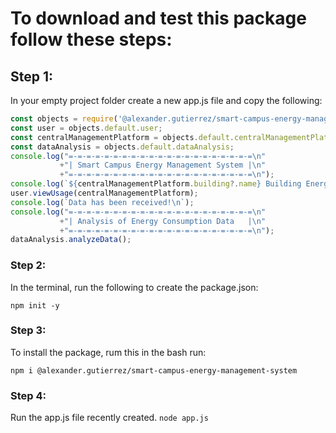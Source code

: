 # To download and test this package follow these steps:
## Step 1:
In your empty project folder create a new app.js file and copy the following:

```javascript
const objects = require('@alexander.gutierrez/smart-campus-energy-management-system');
const user = objects.default.user;
const centralManagementPlatform = objects.default.centralManagementPlatform;
const dataAnalysis = objects.default.dataAnalysis;
console.log("=-=-=-=-=-=-=-=-=-=-=-=-=-=-=-=-=-=-=-=-=\n"
           +"| Smart Campus Energy Management System |\n"
           +"=-=-=-=-=-=-=-=-=-=-=-=-=-=-=-=-=-=-=-=-=\n");
console.log(`${centralManagementPlatform.building?.name} Building Energy Usage\n`);
user.viewUsage(centralManagementPlatform);
console.log(`Data has been received!\n`);
console.log("=-=-=-=-=-=-=-=-=-=-=-=-=-=-=-=-=-=-=-=-=\n"
           +"| Analysis of Energy Consumption Data   |\n"
           +"=-=-=-=-=-=-=-=-=-=-=-=-=-=-=-=-=-=-=-=-=\n");
dataAnalysis.analyzeData();
```

### Step 2:
In the terminal, run the following to create the package.json: 

`npm init -y`

### Step 3:
To install the package, rum this in the bash run: 

`npm i @alexander.gutierrez/smart-campus-energy-management-system`

### Step 4:
Run the app.js file recently created.
`node app.js`
